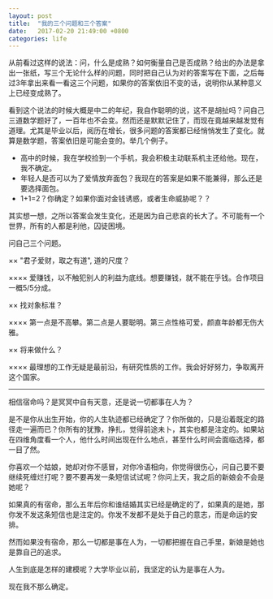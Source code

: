 ```yaml
---
layout: post
title:  "我的三个问题和三个答案"
date:   2017-02-20 21:49:00 +0800
categories: life
---
```


从前看过这样的说法：问，什么是成熟？如何衡量自己是否成熟？给出的办法是拿出一张纸，写三个无论什么样的问题，同时把自己认为对的答案写在下面，之后每过3年拿出来看一看这三个问题，如果你的答案依旧不变的话，说明你从某种意义上已经变成熟了。

看到这个说法的时候大概是中二的年纪，我自作聪明的说，这不是胡扯吗？问自己三道数学题好了，一百年也不会变。然而还是默默记住了，而现在竟越来越发觉有道理。尤其是毕业以后，阅历在增长，很多问题的答案都已经悄悄发生了变化。就算是数学题，答案依旧是可能会变的。举几个例子。

* 高中的时候，我在学校捡到一个手机，我会积极主动联系机主还给他。现在，我不确定。
* 年轻人是否可以为了爱情放弃面包？我现在的答案是如果不能兼得，那么还是要选择面包。
* 1+1=2？你确定？如果你面对金钱诱惑，或者生命威胁呢？？

其实想一想，之所以答案会发生变化，还是因为自己悲哀的长大了。不可能有一个世界，所有的人都是利他，囚徒困境。

问自己三个问题。

×× "君子爱财，取之有道", 道的尺度？

×××× 爱赚钱，以不触犯别人的利益为底线。想要赚钱，就不能在乎钱。合作项目一概5/5分成。

×× 找对象标准？

×××× 第一点是不高攀。第二点是人要聪明。第三点性格可爱，颜直年龄都无伤大雅。

×× 将来做什么？

×××× 最理想的工作无疑是最前沿，有研究性质的工作。我会好好努力，争取离开这个国家。


-----

相信宿命吗？是冥冥中自有天意，还是说一切都事在人为？

是不是你从出生开始，你的人生轨迹都已经确定了？你所做的，只是沿着既定的路径走一遍而已？你所有的犹豫，挣扎，觉得前途未卜，其实也都是注定的。如果站在四维角度看一个人，他什么时间出现在什么地点，甚至什么时间会面临选择，都一目了然。

你喜欢一个姑娘，她却对你不感冒，对你冷语相向，你觉得很伤心，问自己要不要继续死缠烂打呢？要不要再发一条短信试试呢？你问上天，我之后的新娘会不会是她呢？

如果真的有宿命，那么五年后你和谁结婚其实已经是确定的了，如果真的是她，那你发不发这条短信也是注定的。你发不发都不是处于自己的意志，而是命运的安排。

然而如果没有宿命，那么一切都是事在人为，一切都把握在自己手里，新娘是她也是靠自己的追求。

人生到底是怎样的建模呢？大学毕业以前，我坚定的认为是事在人为。

现在我不那么确定。